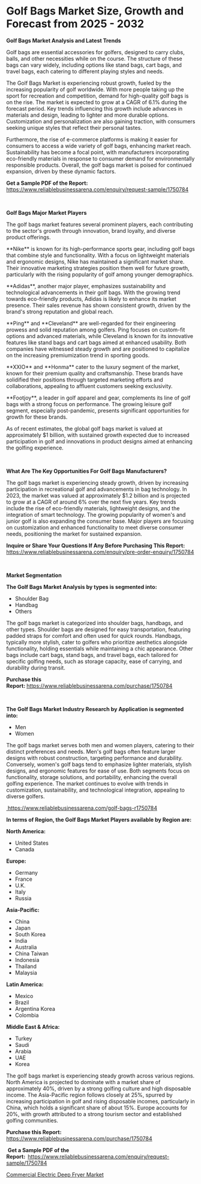<p><h1>Golf Bags Market Size, Growth and Forecast from 2025 - 2032</h1></p><p><strong>Golf Bags Market Analysis and Latest Trends</strong></p>
<p><p>Golf bags are essential accessories for golfers, designed to carry clubs, balls, and other necessities while on the course. The structure of these bags can vary widely, including options like stand bags, cart bags, and travel bags, each catering to different playing styles and needs.</p><p>The Golf Bags Market is experiencing robust growth, fueled by the increasing popularity of golf worldwide. With more people taking up the sport for recreation and competition, demand for high-quality golf bags is on the rise. The market is expected to grow at a CAGR of 6.1% during the forecast period. Key trends influencing this growth include advances in materials and design, leading to lighter and more durable options. Customization and personalization are also gaining traction, with consumers seeking unique styles that reflect their personal tastes.</p><p>Furthermore, the rise of e-commerce platforms is making it easier for consumers to access a wide variety of golf bags, enhancing market reach. Sustainability has become a focal point, with manufacturers incorporating eco-friendly materials in response to consumer demand for environmentally responsible products. Overall, the golf bags market is poised for continued expansion, driven by these dynamic factors.</p></p>
<p><strong>Get a Sample PDF of the Report:&nbsp;</strong> <a href="https://www.reliablebusinessarena.com/enquiry/request-sample/1750784?utm_campaign=3504&utm_medium=2&utm_source=Github&utm_content=ia&utm_term=04042025&utm_id=golf-bags">https://www.reliablebusinessarena.com/enquiry/request-sample/1750784</a></p>
<p>&nbsp;</p>
<p><strong>Golf Bags Major Market Players</strong></p>
<p><p>The golf bags market features several prominent players, each contributing to the sector's growth through innovation, brand loyalty, and diverse product offerings.</p><p>**Nike** is known for its high-performance sports gear, including golf bags that combine style and functionality. With a focus on lightweight materials and ergonomic designs, Nike has maintained a significant market share. Their innovative marketing strategies position them well for future growth, particularly with the rising popularity of golf among younger demographics.</p><p>**Adidas**, another major player, emphasizes sustainability and technological advancements in their golf bags. With the growing trend towards eco-friendly products, Adidas is likely to enhance its market presence. Their sales revenue has shown consistent growth, driven by the brand's strong reputation and global reach.</p><p>**Ping** and **Cleveland** are well-regarded for their engineering prowess and solid reputation among golfers. Ping focuses on custom-fit options and advanced materials, while Cleveland is known for its innovative features like stand bags and cart bags aimed at enhanced usability. Both companies have witnessed steady growth and are positioned to capitalize on the increasing premiumization trend in sporting goods.</p><p>**XXIO** and **Honma** cater to the luxury segment of the market, known for their premium quality and craftsmanship. These brands have solidified their positions through targeted marketing efforts and collaborations, appealing to affluent customers seeking exclusivity.</p><p>**Footjoy**, a leader in golf apparel and gear, complements its line of golf bags with a strong focus on performance. The growing leisure golf segment, especially post-pandemic, presents significant opportunities for growth for these brands.</p><p>As of recent estimates, the global golf bags market is valued at approximately $1 billion, with sustained growth expected due to increased participation in golf and innovations in product designs aimed at enhancing the golfing experience.</p></p>
<p>&nbsp;</p>
<p><strong>What Are The Key Opportunities For Golf Bags Manufacturers?</strong></p>
<p><p>The golf bags market is experiencing steady growth, driven by increasing participation in recreational golf and advancements in bag technology. In 2023, the market was valued at approximately $1.2 billion and is projected to grow at a CAGR of around 6% over the next five years. Key trends include the rise of eco-friendly materials, lightweight designs, and the integration of smart technology. The growing popularity of women's and junior golf is also expanding the consumer base. Major players are focusing on customization and enhanced functionality to meet diverse consumer needs, positioning the market for sustained expansion.</p></p>
<p><strong>Inquire or Share Your Questions If Any Before Purchasing This Report:</strong> <a href="https://www.reliablebusinessarena.com/enquiry/pre-order-enquiry/1750784?utm_campaign=3504&utm_medium=2&utm_source=Github&utm_content=ia&utm_term=04042025&utm_id=golf-bags">https://www.reliablebusinessarena.com/enquiry/pre-order-enquiry/1750784</a></p>
<p>&nbsp;</p>
<p><strong>Market Segmentation</strong></p>
<p><strong>The Golf Bags Market Analysis by types is segmented into:</strong></p>
<p><ul><li>Shoulder Bag</li><li>Handbag</li><li>Others</li></ul></p>
<p><p>The golf bags market is categorized into shoulder bags, handbags, and other types. Shoulder bags are designed for easy transportation, featuring padded straps for comfort and often used for quick rounds. Handbags, typically more stylish, cater to golfers who prioritize aesthetics alongside functionality, holding essentials while maintaining a chic appearance. Other bags include cart bags, stand bags, and travel bags, each tailored for specific golfing needs, such as storage capacity, ease of carrying, and durability during transit.</p></p>
<p><strong>Purchase this Report:&nbsp;</strong><a href="https://www.reliablebusinessarena.com/purchase/1750784?utm_campaign=3504&utm_medium=2&utm_source=Github&utm_content=ia&utm_term=04042025&utm_id=golf-bags">https://www.reliablebusinessarena.com/purchase/1750784</a></p>
<p>&nbsp;</p>
<p><strong>The Golf Bags Market Industry Research by Application is segmented into:</strong></p>
<p><ul><li>Men</li><li>Women</li></ul></p>
<p><p>The golf bags market serves both men and women players, catering to their distinct preferences and needs. Men's golf bags often feature larger designs with robust construction, targeting performance and durability. Conversely, women's golf bags tend to emphasize lighter materials, stylish designs, and ergonomic features for ease of use. Both segments focus on functionality, storage solutions, and portability, enhancing the overall golfing experience. The market continues to evolve with trends in customization, sustainability, and technological integration, appealing to diverse golfers.</p></p>
<p><a href="https://www.reliablebusinessarena.com/golf-bags-r1750784?utm_campaign=3504&utm_medium=2&utm_source=Github&utm_content=ia&utm_term=04042025&utm_id=golf-bags">&nbsp;https://www.reliablebusinessarena.com/golf-bags-r1750784</a></p>
<p><strong>In terms of Region, the Golf Bags Market Players available by Region are:</strong></p>
<p>
    <p> <strong> North America: </strong>
        <ul>
            <li>United States</li>
            <li>Canada</li>
        </ul>
        </p> 
    <p> <strong> Europe: </strong>
        <ul>
            <li>Germany</li>
            <li>France</li>
            <li>U.K.</li>
            <li>Italy</li>
            <li>Russia</li>
        </ul>
        </p> 
    <p> <strong> Asia-Pacific: </strong>
        <ul>
            <li>China</li>
            <li>Japan</li>
            <li>South Korea</li>
            <li>India</li>
            <li>Australia</li>
            <li>China Taiwan</li>
            <li>Indonesia</li>
            <li>Thailand</li>
            <li>Malaysia</li>
        </ul>
        </p> 
    <p> <strong> Latin America: </strong>
        <ul>
            <li>Mexico</li>
            <li>Brazil</li>
            <li>Argentina Korea</li>
            <li>Colombia</li>
        </ul>
        </p> 
    <p> <strong> Middle East & Africa: </strong>
        <ul>
            <li>Turkey</li>
            <li>Saudi</li>
            <li>Arabia</li>
            <li>UAE</li>
            <li>Korea</li>
        </ul>
    </p>
    </p>
<p><p>The golf bags market is experiencing steady growth across various regions. North America is projected to dominate with a market share of approximately 40%, driven by a strong golfing culture and high disposable income. The Asia-Pacific region follows closely at 25%, spurred by increasing participation in golf and rising disposable incomes, particularly in China, which holds a significant share of about 15%. Europe accounts for 20%, with growth attributed to a strong tourism sector and established golfing communities.</p></p>
<p><strong>Purchase this Report: </strong><a href="https://www.reliablebusinessarena.com/purchase/1750784?utm_campaign=3504&utm_medium=2&utm_source=Github&utm_content=ia&utm_term=04042025&utm_id=golf-bags">https://www.reliablebusinessarena.com/purchase/1750784</a></p>
<p>&nbsp;<strong>Get a Sample PDF of the Report:&nbsp;&nbsp;</strong><a href="https://www.reliablebusinessarena.com/enquiry/request-sample/1750784?utm_campaign=3504&utm_medium=2&utm_source=Github&utm_content=ia&utm_term=04042025&utm_id=golf-bags">https://www.reliablebusinessarena.com/enquiry/request-sample/1750784</a></p>
<p><strong></strong></p>
<p><p><a href="https://github.com/darenph8er/Market-Research-Report-List-1/blob/main/commercial-electric-deep-fryer-market.md?utm_campaign=3504&utm_medium=2&utm_source=Github&utm_content=ia&utm_term=04042025&utm_id=golf-bags">Commercial Electric Deep Fryer Market</a></p></p>